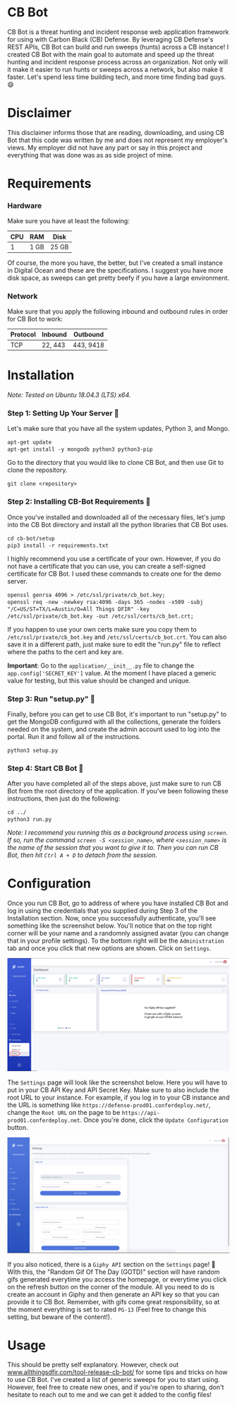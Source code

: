 # CB Bot
CB Bot is a threat hunting and incident response web application framework for using with Carbon Black (CB) Defense. By leveraging CB Defense's REST APIs, CB Bot can build and run sweeps (hunts) across a CB instance! I created CB Bot with the main goal to automate and speed up the threat hunting and incident response process across an organization. Not only will it make it easier to run hunts or sweeps across a network, but also make it faster. Let's spend less time building tech, and more time finding bad guys. :smile:	


# Disclaimer
This disclaimer informs those that are reading, downloading, and using CB Bot that this code was written by me and does not represent my employer's views. My employer did not have any part or say in this project and everything that was done was as as side project of mine.

# Requirements
### Hardware
Make sure you have at least the following:

CPU | RAM | Disk
------------ | ------------ | -------------
1 | 1 GB | 25 GB

Of course, the more you have, the better, but I've created a small instance in Digital Ocean and these are the specifications. I suggest you have more disk space, as sweeps can get pretty beefy if you have a large environment. 

### Network
Make sure that you apply the following inbound and outbound rules in order for CB Bot to work:

Protocol | Inbound | Outbound
------------ | ------------ | -------------
TCP | 22, 443 | 443, 9418

# Installation
_Note: Tested on Ubuntu 18.04.3 (LTS) x64._

### Step 1: Setting Up Your Server :electric_plug:
Let's make sure that you have all the system updates, Python 3, and Mongo.

    apt-get update
    apt-get install -y mongodb python3 python3-pip
    
Go to the directory that you would like to clone CB Bot, and then use Git to clone the repository.

    git clone <repository>

### Step 2: Installing CB-Bot Requirements :memo:
Once you've installed and downloaded all of the necessary files, let's jump into the CB Bot directory and install all the python libraries that CB Bot uses.

    cd cb-bot/setup
    pip3 install -r requirements.txt
    
I highly recommend you use a certificate of your own. However, if you do not have a certificate that you can use, you can create a self-signed certificate for CB Bot. I used these commands to create one for the demo server.

    openssl genrsa 4096 > /etc/ssl/private/cb_bot.key;
    openssl req -new -newkey rsa:4096 -days 365 -nodes -x509 -subj "/C=US/ST=TX/L=Austin/O=All Things DFIR" -key /etc/ssl/private/cb_bot.key -out /etc/ssl/certs/cb_bot.crt;
    
If you happen to use your own certs make sure you copy them to `/etc/ssl/private/cb_bot.key` and `/etc/ssl/certs/cb_bot.crt`. You can also save it in a different path, just make sure to edit the "run.py" file to reflect where the paths to the cert and key are.

**Important**: Go to the `application/__init__.py` file to change the `app.config['SECRET_KEY']` value. At the moment I have placed a generic value for testing, but this value should be changed and unique.

### Step 3: Run "setup.py" :runner:
Finally, before you can get to use CB Bot, it's important to run "setup.py" to get the MongoDB configured with all the collections, generate the folders needed on the system, and create the admin account used to log into the portal. Run it and follow all of the instructions.

    python3 setup.py

### Step 4: Start CB Bot :robot:
After you have completed all of the steps above, just make sure to run CB Bot from the root directory of the application. If you've been following these instructions, then just do the following:

    cd ../
    python3 run.py

_Note: I recommend you running this as a background process using `screen`. If so, run the command `screen -S <session_name>`, where `<session_name>` is the name of the session that you want to give it to. Then you can run CB Bot, then hit `Ctrl A + D` to detach from the session._


# Configuration
Once you run CB Bot, go to address of where you have installed CB Bot and log in using the credentials that you supplied during Step 3 of the Installation section. Now, once you successfully authenticate, you'll see something like the screenshot below. You'll notice that on the top right corner will be your name and a randomnly assigned avatar (you can change that in your profile settings). To the bottom right will be the `Administration` tab and once you click that new options are shown. Click on `Settings`.

![screenshot 1](/demo_screenshots/settings_section.png)

The `Settings` page will look like the screenshot below. Here you will have to put in your CB API Key and API Secret Key. Make sure to also include the root URL to your instance. For example, if you log in to your CB instance and the URL is something like `https://defense-prod01.conferdeploy.net/`, change the `Root URL` on the page to be `https://api-prod01.conferdeploy.net`. Once you're done, click the `Update Configuration` button.

![screenshot 2](/demo_screenshots/settings_page.png)

If you also noticed, there is a `Giphy API` section on the `Settings` page! :metal:	 With this, the "Random Gif Of The Day (GOTD)" section will have random gifs generated everytime you access the homepage, or everytime you click on the refresh button on the corner of the module. All you need to do is create an account in Giphy and then generate an API key so that you can provide it to CB Bot. Remember, with gifs come great responsibility, so at the moment everything is set to rated `PG-13` (Feel free to change this setting, but beware of the content!).

# Usage
This should be pretty self explanatory. However, check out www.allthingsdfir.com/tool-release-cb-bot/ for some tips and tricks on how to use CB Bot. I've created a list of generic sweeps for you to start using. However, feel free to create new ones, and if you're open to sharing, don't hesitate to reach out to me and we can get it added to the config files!
